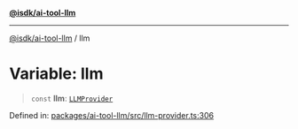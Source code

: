 [**@isdk/ai-tool-llm**](../README.md)

***

[@isdk/ai-tool-llm](../globals.md) / llm

# Variable: llm

> `const` **llm**: [`LLMProvider`](../classes/LLMProvider.md)

Defined in: [packages/ai-tool-llm/src/llm-provider.ts:306](https://github.com/isdk/ai-tool-llm.js/blob/f3c3cef59ff3aa0ce6d3161a8d3d8cd72ec50012/src/llm-provider.ts#L306)
